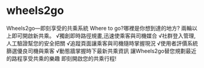# wheels2go
Wheels2go—即刻享受的共乘系統 Where to go?哪裡是你想到達的地方? 兩輪以上即可開啟新共乘。 
√獨創即時路徑規畫,迅速使乘客與司機媒合 
√社群登入管理,人工驗證幫您的安全把關 
√追蹤頁面讓乘客與司機隨時掌握現況 
√使用者評價系統篩選優良司機與乘客 
√動態牆掌握時下最新共乘資訊 
讓Wheels2go替您規劃最近的路程享受共乘的樂趣 即刻開啟您的共乘行程!

